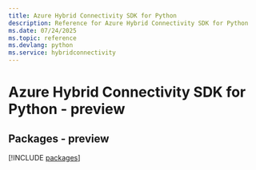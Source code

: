 ```yaml
---
title: Azure Hybrid Connectivity SDK for Python
description: Reference for Azure Hybrid Connectivity SDK for Python
ms.date: 07/24/2025
ms.topic: reference
ms.devlang: python
ms.service: hybridconnectivity
---
```

# Azure Hybrid Connectivity SDK for Python - preview
## Packages - preview
[!INCLUDE [packages](hybrid-connectivity-index.md)]